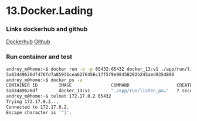 # 13.Docker.Lading

### Links dockerhub and github
[Dockerhub](https://hub.docker.com/repository/docker/morozandralek/docker_build/builds)
[Github](https://github.com/morozandralek/docker_build)

### Run container and test
```bash
andrey_m@home:~$ docker run -d -p 65432:65432 docker_13:v1 ./app/run/listen_port.py
5a83449626df476fd7a85931cea6276456c17f5f9e98458202b245aed935d800
andrey_m@home:~$ docker ps -a
CONTAINER ID        IMAGE               COMMAND                  CREATED             STATUS              PORTS                      NAMES
5a83449626df        docker_13:v1        "./app/run/listen_po…"   7 seconds ago       Up 6 seconds        0.0.0.0:65432->65432/tcp   determined_euler
andrey_m@home:~$ telnet 172.17.0.2 65432
Trying 172.17.0.2...
Connected to 172.17.0.2.
Escape character is '^]'.
```
